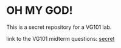 # OH MY GOD!
This is a secret repository for a VG101 lab.


link to the VG101 midterm questions: [secret](https://www.bilibili.com/video/BV1Px411w7FH?from=search&seid=5492841301335362461)
